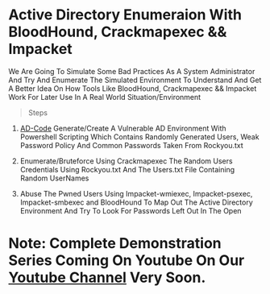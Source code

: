 # Active Directory Enumeraion With BloodHound, Crackmapexec && Impacket

We Are Going To Simulate Some Bad Practices As A System Administrator And Try And Enumerate The Simulated Environment To Understand And Get A Better Idea On How Tools
Like BloodHound, Crackmapexec && Impacket Work For Later Use In A Real World Situation/Environment

>Steps 

1. [AD-Code] Generate/Create A Vulnerable AD Environment With Powershell Scripting Which Contains Randomly Generated Users, Weak Password Policy And Common Passwords Taken
From Rockyou.txt

2. Enumerate/Bruteforce Using Crackmapexec The Random Users Credentials Using Rockyou.txt And The Users.txt File Containing Random UserNames 

3. Abuse The Pwned Users Using Impacket-wmiexec, Impacket-psexec, Impacket-smbexec and BloodHound To Map Out The Active Directory Environment And Try To Look For Passwords
Left Out In The Open 

# Note: Complete Demonstration Series Coming On Youtube On Our [Youtube Channel] Very Soon.


[AD-Code]: https://github.com/theaqueen21/Active_Directory/tree/main/Enumeration/AD-Code
[Youtube Channel]: https://www.youtube.com/@CH1M3R44
